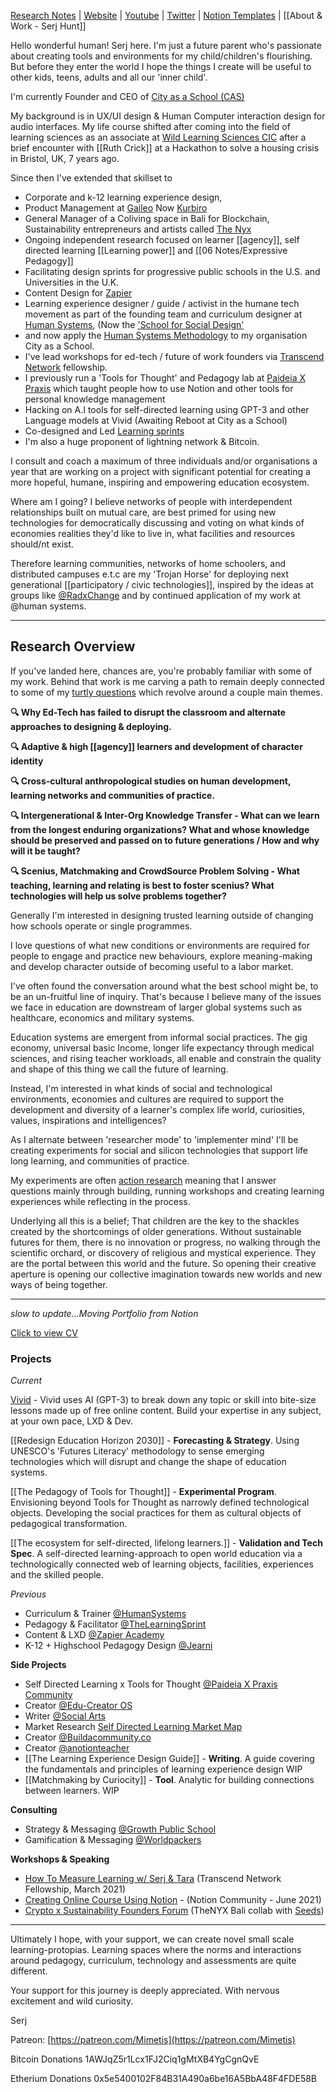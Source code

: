 [Research Notes](https://publish.obsidian.md/sxhx/01+Projects/PxP+Homepage) | [Website](https://paideiaxpraxis.com/) | [Youtube](https://www.youtube.com/channel/UCaVg9NP0mQ093iNfWTID8Zg) | [Twitter](https://twitter.com/Serjhunt_ARK) | [Notion Templates](https://gumroad.com/paideiaxpraxis) | [[About & Work  - Serj Hunt]]

Hello wonderful human! Serj here. I'm just a future parent who's passionate about creating tools and environments for my child/children's flourishing. But before they enter the world I hope the things I create will be useful to other kids, teens, adults and all our 'inner child'.

I'm currently Founder and CEO of [City as a School (CAS)](https://cityasaschool.com/)

My background is in UX/UI design & Human Computer interaction design for audio interfaces. My life course shifted after coming into the field of learning sciences as an associate at [Wild Learning Sciences CIC](https://www.linkedin.com/company/wildlearning/) after a brief encounter with [[Ruth Crick]] at a Hackathon to solve a housing crisis in Bristol, UK, 7 years ago.

Since then I've extended that skillset to

- Corporate and k-12 learning experience design,
- Product Management at [Gaileo](https://galileoxp.com/) Now [Kurbiro](https://kubrio.com/?ref=galileoxp.com)
- General Manager of a Coliving space in Bali for Blockchain, Sustainability entrepreneurs and artists called [The Nyx](https://www.thenyxbali.com/)
- Ongoing independent research focused on learner [[agency]], self directed learning [[Learning power]] and [[06 Notes/Expressive Pedagogy]]
- Facilitating design sprints for progressive public schools in the U.S. and Universities in the U.K. 
- Content Design for [Zapier](https://zapier.com/)
- Learning experience designer / guide / activist in the humane tech movement as part of the founding team and curriculum designer at [Human Systems](https://human-systems.org/), (Now the ['School for Social Design'](http://sdfs.com/) 
- and now apply the [Human Systems Methodology](https://www.notion.so/humsys/Values-Based-Social-Design-6397f7852775434982e363924d7e07e7) to my organisation City as a School.
- I've lead workshops for ed-tech / future of work founders via [Transcend Network](https://transcend-network.com/) fellowship.
- I previously run a 'Tools for Thought' and Pedagogy lab at [Paideia X Praxis](https://paideiaxpraxis.com/) which taught people how to use Notion and other tools for personal knowledge management
- Hacking on A.I tools for self-directed learning using GPT-3 and other Language models at Vivid (Awaiting Reboot at City as a School)
- Co-designed and Led [Learning sprints](https://www.thelearningsprint.com/)
- I'm also a huge proponent of lightning network & Bitcoin. 

I consult and coach a maximum of three individuals and/or organisations a year that are working on a project with significant potential for creating a more hopeful, humane, inspiring and empowering education ecosystem. 

Where am I going? I believe networks of people with interdependent relationships built on mutual care, are best primed for using new technologies for democratically discussing and voting on what kinds of economies realities they'd like to live in, what facilities and resources should/nt exist.

 Therefore learning communities, networks of home schoolers, and distributed campuses e.t.c are my 'Trojan Horse' for deploying next generational [[participatory / civic technologies]], inspired by the ideas at groups like [@RadxChange](https://www.radicalxchange.org/) and by continued application of my work at @human systems.
 
---

## Research Overview

If you've landed here, chances are, you're probably familiar with some of my work. Behind that work is me carving a path to remain deeply connected to some of my [turtly questions](https://www.notion.so/Turtleocracy-47a6df7692bf4e95a39504a73a50a295) which revolve around a couple main themes.

**🔍 Why Ed-Tech has failed to disrupt the classroom and alternate approaches to designing & deploying.**

**🔍  Adaptive & high [[agency]] learners and development of character identity** 

**🔍 Cross-cultural anthropological studies on human development, learning networks and communities of practice.**

**🔍 Intergenerational & Inter-Org Knowledge Transfer - What can we learn from the longest enduring organizations? What and whose knowledge should be preserved and passed on to future generations / How and why will it be taught?**

**🔍 Scenius, Matchmaking and CrowdSource Problem Solving - What teaching, learning and relating is best to foster scenius? What technologies will help us solve problems together?**


Generally I'm interested in designing trusted learning outside of changing how schools operate or single programmes.

I love questions of what new conditions or environments are required for people to engage and practice new behaviours, explore meaning-making and develop character outside of becoming useful to a labor market. 

I've often found the conversation around what the best school might be, to be an un-fruitful line of inquiry. That's because I believe many of the issues we face in education are downstream of larger global systems such as healthcare, economics and military systems.

Education systems are emergent from informal social practices. The gig economy, universal basic Income, longer life expectancy through medical sciences, and rising teacher workloads, all enable and constrain the quality and shape of this thing we call the future of learning. 

Instead, I'm interested in what kinds of social and technological environments, economies and cultures are required to support the development and diversity of a learner's complex life world, curiosities, values, inspirations and intelligences?

As I alternate between 'researcher mode' to 'implementer mind' I'll be creating experiments for social and silicon technologies that support life long learning, and communities of practice.

My experiments are often [action research](https://en.wikipedia.org/wiki/Action_research) meaning that I answer questions mainly through building, running workshops and creating learning experiences while reflecting in the process.

Underlying all this is a belief; That children are the key to the shackles created by the shortcomings of older generations. Without sustainable futures for them, there is no innovation or progress, no walking through the scientific orchard, or discovery of religious and mystical experience. They are the portal between this world and the future. So opening their creative aperture is opening our collective imagination towards new worlds and new ways of being together.

---

*slow to update...Moving Portfolio from Notion*

[Click to view CV](https://read.cv/serjhunt)

### Projects

*Current*

[Vivid](https://www.vivid.so/) - Vivid uses AI (GPT-3) to break down any topic or skill into bite-size lessons made up of free online content. Build your expertise in any subject, at your own pace, LXD & Dev.

[[Redesign Education Horizon 2030]] - **Forecasting & Strategy**. Using UNESCO's 'Futures Literacy' methodology to sense emerging technologies which will disrupt and change the shape of education systems.

[[The Pedagogy of Tools for Thought]] - **Experimental Program**. Envisioning beyond Tools for Thought as narrowly defined technological objects. Developing the social practices for them as cultural objects of pedagogical transformation.

[[The ecosystem for self-directed, lifelong learners.]] - **Validation and Tech Spec**. A self-directed learning-approach to open world education via a technologically connected web of learning objects, facilities, experiences and the skilled people.



*Previous*
-   Curriculum & Trainer [@HumanSystems](https://human-systems.org/)
-   Pedagogy & Facilitator [@TheLearningSprint](https://www.thelearningsprint.com/)
-   Content & LXD [@Zapier Academy](https://www.youtube.com/channel/UCzEQpEckBEM_FpRSCLLKcNQ)
-   K-12 + Highschool Pedagogy Design [@Jearni](https://sxhx.notion.site/Paideia-X-Praxis-Games-for-Supporting-Learning-Power-6cdf16affb3b46dfbd89318fc0b58d82)

**Side Projects**

- Self Directed Learning x Tools for Thought [@Paideia X Praxis Community](https://paideiaxpraxis.com)
- Creator [@Edu-Creator OS](https://educreator-os.com/)
-  Writer [@Social Arts](https://handbook.social-arts.org/)
-  Market Research [Self Directed Learning Market Map](https://www.notion.so/Re-Design-Education-Market-Map-2a62324fa9814ab8961818d8cd03b77b)
-  Creator [@Buildacommunity.co](http://buildacommunity.co/)
-  Creator [@anotionteacher](https://twitter.com/anotionteacher)
-  [[The Learning Experience Design Guide]] - **Writing**. A guide covering the fundamentals and principles of learning experience design WIP
-  [[Matchmaking by Curiocity]] - **Tool**. Analytic for building connections between learners. WIP

**Consulting**

-   Strategy & Messaging [@Growth Public School](https://www.growthps.org/)
-   Gamification & Messaging [@Worldpackers](https://www.worldpackers.com/)

**Workshops & Speaking**

-   [How To Measure Learning w/ Serj & Tara](https://transcend-network.com/fellowship) (Transcend Network Fellowship, March 2021)
-   [Creating Online Course Using Notion](https://www.crowdcast.io/e/notion-for-course/register?utm_source=profile&utm_medium=profile_web&utm_campaign=profile) - (Notion Community - June 2021)
-   [Crypto x Sustainability Founders Forum](https://www.thenyxbali.com/) (TheNYX Bali collab with [Seeds](https://joinseeds.earth/))



---

Ultimately I hope, with your support, we can create novel small scale learning-protopias. Learning spaces where the norms and interactions around pedagogy, curriculum, technology and assessments are quite different.

Your support for this journey is deeply appreciated. With nervous excitement and wild curiosity.

Serj

Patreon: [](https://patreon.com/Mimetis)[https://patreon.com/Mimetis](https://patreon.com/Mimetis)

Bitcoin Donations 1AWJqZ5r1Lcx1FJ2Ciq1gMtXB4YgCgnQvE

Etherium Donations 0x5e5400102F84B31A490a6be16A5BbA48F4FDE58B